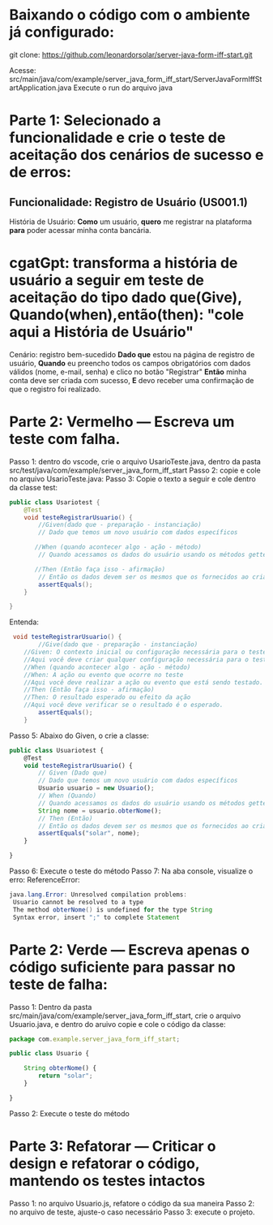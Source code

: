 # Baixando o código com o ambiente já configurado:

git clone: https://github.com/leonardorsolar/server-java-form-iff-start.git

Acesse: src/main/java/com/example/server_java_form_iff_start/ServerJavaFormIffStartApplication.java
Execute o run do arquivo java

# Parte 1: Selecionado a funcionalidade e crie o teste de aceitação dos cenários de sucesso e de erros:

## Funcionalidade: Registro de Usuário (US001.1)

História de Usuário:
**Como** um usuário,
**quero** me registrar na plataforma
**para** poder acessar minha conta bancária.

# cgatGpt: transforma a história de usuário a seguir em teste de aceitação do tipo dado que(Give), Quando(when),então(then): "cole aqui a História de Usuário"

Cenário: registro bem-sucedido
**Dado que** estou na página de registro de usuário,
**Quando** eu preencho todos os campos obrigatórios com dados válidos (nome, e-mail, senha) e clico no botão "Registrar"
**Então** minha conta deve ser criada com sucesso,
**E** devo receber uma confirmação de que o registro foi realizado.

# Parte 2: Vermelho — Escreva um teste com falha.

Passo 1: dentro do vscode, crie o arquivo UsarioTeste.java, dentro da pasta src/test/java/com/example/server_java_form_iff_start
Passo 2: copie e cole no arquivo UsarioTeste.java:
Passo 3: Copie o texto a seguir e cole dentro da classe test:

```java
public class Usariotest {
    @Test
    void testeRegistrarUsuario() {
        //Given(dado que - preparação - instanciação)
        // Dado que temos um novo usuário com dados específicos

       //When (quando acontecer algo - ação - método)
        // Quando acessamos os dados do usuário usando os métodos getters

       //Then (Então faça isso - afirmação)
        // Então os dados devem ser os mesmos que os fornecidos ao criar o usuário
        assertEquals();
    }

}
```

Entenda:

```java
 void testeRegistrarUsuario() {
        //Give(dado que - preparação - instanciação)
    //Given: O contexto inicial ou configuração necessária para o teste
    //Aqui você deve criar qualquer configuração necessária para o teste.
    //When (quando acontecer algo - ação - método)
    //When: A ação ou evento que ocorre no teste
    //Aqui você deve realizar a ação ou evento que está sendo testado.
    //Then (Então faça isso - afirmação)
    //Then: O resultado esperado ou efeito da ação
    //Aqui você deve verificar se o resultado é o esperado.
        assertEquals();
    }
```

Passo 5: Abaixo do Given, o crie a classe:

```js
public class Usuariotest {
    @Test
    void testeRegistrarUsuario() {
        // Given (Dado que)
        // Dado que temos um novo usuário com dados específicos
        Usuario usuario = new Usuario();
        // When (Quando)
        // Quando acessamos os dados do usuário usando os métodos getters
        String nome = usuario.obterNome();
        // Then (Então)
        // Então os dados devem ser os mesmos que os fornecidos ao criar o usuário
        assertEquals("solar", nome);
    }

}
```

Passo 6: Execute o teste do método
Passo 7: Na aba console, visualize o erro: ReferenceError:

```java
java.lang.Error: Unresolved compilation problems:
 Usuario cannot be resolved to a type
 The method obterNome() is undefined for the type String
 Syntax error, insert ";" to complete Statement
```

# Parte 2: Verde — Escreva apenas o código suficiente para passar no teste de falha:

Passo 1: Dentro da pasta src/main/java/com/example/server_java_form_iff_start, crie o arquivo Usuario.java, e dentro do aruivo copie e cole o código da classe:

```js
package com.example.server_java_form_iff_start;

public class Usuario {

    String obterNome() {
        return "solar";
    }

}
```

Passo 2: Execute o teste do método

# Parte 3: Refatorar — Criticar o design e refatorar o código, mantendo os testes intactos

Passo 1: no arquivo Usuario.js, refatore o código da sua maneira
Passo 2: no arquivo de teste, ajuste-o caso necessário
Passo 3: execute o projeto.
